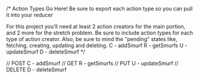 /* 
  Action Types Go Here!
  Be sure to export each action type so you can pull it into your reducer

  For this project you'll need at least 2 action creators for the main portion,
   and 2 more for the stretch problem.
   Be sure to include action types for each type of action creator. Also, be sure to mind
     the "pending" states like, fetching, creating, updating and deleting.
   C - addSmurf
   R - getSmurfs
   U - updateSmurf
   D - deleteSmurf
*/

// POST C - addSmurf
// GET R - getSmurfs
// PUT U - updateSmurf
// DELETE D - deleteSmurf

